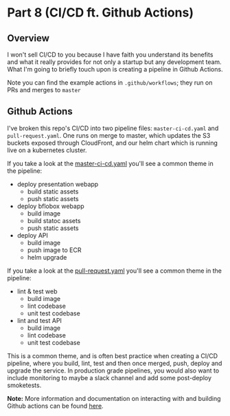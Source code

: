 # Part 8 (CI/CD ft. Github Actions)

## Overview

I won't sell CI/CD to you because I have faith you understand its benefits and what it really provides for not only a startup but any development team. What I'm going to briefly touch upon is creating a pipeline in Github Actions.

Note you can find the example actions in `.github/workflows`; they run on PRs and merges to `master`

## Github Actions

I've broken this repo's CI/CD into two pipeline files: `master-ci-cd.yaml` and `pull-request.yaml`. One runs on merge to master, which updates the S3 buckets exposed through CloudFront, and our helm chart which is running live on a kubernetes cluster. 

If you take a look at the [master-ci-cd.yaml](../.github/workflows/master-ci-cd.yaml) you'll see a common theme in the pipeline:

* deploy presentation webapp
    * build static assets
    * push static assets
* deploy bflobox webapp
    * build image
    * build statoc assets
    * push static assets
* deploy API
    * build image
    * push image to ECR
    * helm upgrade

If you take a look at the [pull-request.yaml](../.github/workflows/pull-request.yaml) you'll see a common theme in the pipeline:

* lint & test web
    * build image
    * lint codebase
    * unit test codebase
* lint and test API
    * build image
    * lint codebase
    * unit test codebase

This is a common theme, and is often best practice when creating a CI/CD pipeline, where you build, lint, test and then once merged, push, deploy and upgrade the service. In production grade pipelines, you would also want to include monitoring to maybe a slack channel and add some post-deploy smoketests.

**Note:** More information and documentation on interacting with and building Github actions can be found [here](https://docs.github.com/en/free-pro-team@latest/actions).
